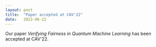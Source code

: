 ```yaml
---
layout: post
title:  "Paper accepted at CAV'22"
date:   2022-06-22
---
```


Our paper *Verifying Fairness in Quantum Machine Learning* has been accepted at CAV'22.